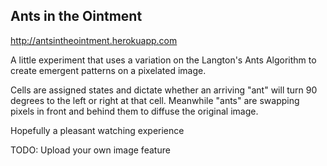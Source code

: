 ## Ants in the Ointment

http://antsintheointment.herokuapp.com

A little experiment that uses a variation on the Langton's Ants Algorithm to create emergent patterns on a pixelated image.  

Cells are assigned states and dictate whether an arriving "ant" will turn 90 degrees to the left or right at that cell.  Meanwhile "ants" are swapping pixels in front and behind them to diffuse the original image.

Hopefully a pleasant watching experience

TODO:  Upload your own image feature
